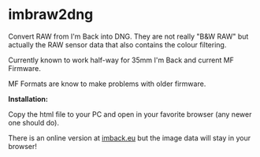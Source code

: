 # imbraw2dng
Convert RAW from I'm Back into DNG. They are not really "B&W RAW" but actually the RAW sensor data that also contains the colour filtering.

Currently known to work half-way for 35mm I'm Back and current MF Firmware.

MF Formats are know to make problems with older firmware.

**Installation:**

Copy the html file to your PC and open in your favorite browser (any newer one should do).

There is an online version at [imback.eu](https://imback.eu/home/im-back-raw-dng-converter-ib35/) but the image data will stay in your browser!
